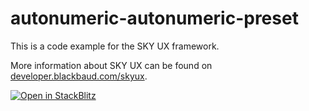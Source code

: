 # autonumeric-autonumeric-preset

This is a code example for the SKY UX framework.

More information about SKY UX can be found on [developer.blackbaud.com/skyux](https://developer.blackbaud.com/skyux).

[![Open in StackBlitz](https://developer.stackblitz.com/img/open_in_stackblitz.svg)](https://stackblitz.com/fork/github/blackbaud/skyux-code-examples/tree/main/autonumeric/autonumeric/preset)
